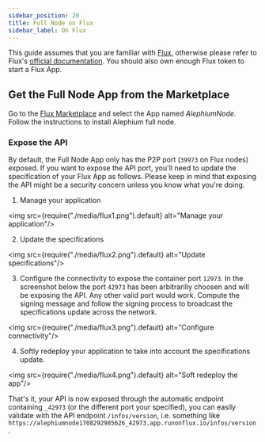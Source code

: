 ```yaml
---
sidebar_position: 20
title: Full Node on Flux
sidebar_label: On Flux
---
```



This guide assumes that you are familiar with
[Flux](https://runonflux.io/), otherwise please refer to Flux's
[official documentation](https://wiki.runonflux.io/wiki). You should
also own enough Flux token to start a Flux App.

## Get the Full Node App from the Marketplace

Go to the [Flux
Marketplace](https://home.runonflux.io/apps/marketplace?q=alephium)
and select the App named *AlephiumNode*. Follow the instructions to
install Alephium full node.

### Expose the API

By default, the Full Node App only has the P2P port (`39973` on Flux nodes) exposed. If you want to expose the API port, you'll need to update the specification of your Flux App as follows. Please keep in mind that exposing the API might be a security concern unless you know what you're doing.

1. Manage your application

<img src={require("./media/flux1.png").default} alt="Manage your application"/>

2. Update the specifications

<img src={require("./media/flux2.png").default} alt="Update specifications"/>

3. Configure the connectivity to expose the container port `12973`. In the screenshot below the port `42973` has been arbitrariliy choosen and will be exposing the API. Any other valid port would work. Compute the signing message and follow the signing process to broadcast the specifications update across the network.

<img src={require("./media/flux3.png").default} alt="Configure connectivity"/>

4. Softly redeploy your application to take into account the specifications update.

<img src={require("./media/flux4.png").default} alt="Soft redeploy the app"/>

That's it, your API is now exposed through the automatic endpoint containing `_42973` (or the different port your specified), you can easily validate with the API endpoint `/infos/version`, i.e. something like `https://alephiumnode1708292985626_42973.app.runonflux.io/infos/version`.
